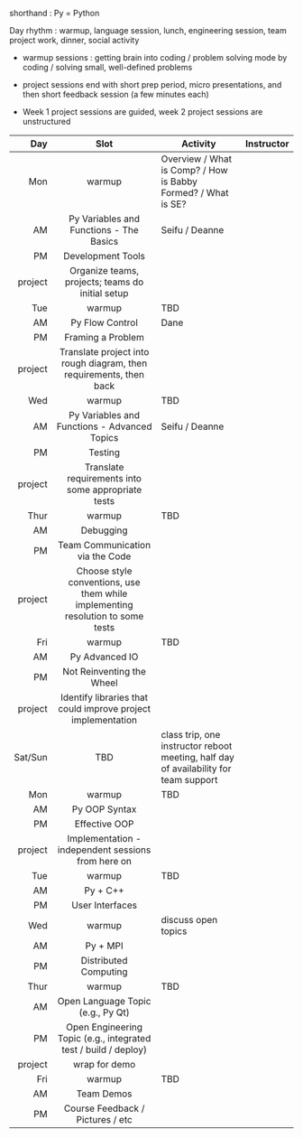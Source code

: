 shorthand : Py = Python

Day rhythm : warmup, language session, lunch, engineering session, team project work, dinner, social activity

- warmup sessions : getting brain into coding / problem solving mode by coding / solving small, well-defined problems

- project sessions end with short prep period, micro presentations, and then short feedback session (a few minutes each)

- Week 1 project sessions are guided, week 2 project sessions are unstructured

Day | Slot | Activity | Instructor
---:|:----:|----------|-----------
Mon | warmup | Overview / What is Comp? / How is Babby Formed? / What is SE?
 | AM | Py Variables and Functions - The Basics | Seifu / Deanne
 | PM | Development Tools
 | project | Organize teams, projects; teams do initial setup
Tue | warmup | TBD
 | AM | Py Flow Control | Dane
 | PM | Framing a Problem
 | project | Translate project into rough diagram, then requirements, then back
Wed | warmup | TBD
 | AM | Py Variables and Functions - Advanced Topics | Seifu / Deanne
 | PM | Testing
 | project | Translate requirements into some appropriate tests
Thur | warmup | TBD
 | AM | Debugging
 | PM | Team Communication via the Code
 | project | Choose style conventions, use them while implementing resolution to some tests
Fri | warmup | TBD
 | AM | Py Advanced IO
 | PM | Not Reinventing the Wheel
 | project | Identify libraries that could improve project implementation
Sat/Sun | TBD | class trip, one instructor reboot meeting, half day of availability for team support
Mon | warmup | TBD
 | AM | Py OOP Syntax
 | PM | Effective OOP
 | project | Implementation - independent sessions from here on
Tue | warmup | TBD
 | AM | Py + C++
 | PM | User Interfaces
Wed | warmup | discuss open topics 
 | AM | Py + MPI
 | PM | Distributed Computing
Thur | warmup | TBD
 | AM | Open Language Topic (e.g., Py Qt)
 | PM | Open Engineering Topic (e.g., integrated test / build / deploy)
 | project | wrap for demo
Fri | warmup | TBD
 | AM | Team Demos
 | PM | Course Feedback / Pictures / etc
